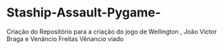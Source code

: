 # Staship-Assault-Pygame-
Criação do Repositório para a criação do jogo de Wellington , João Victor Braga e Venâncio Freitas 
Vênancio viado
